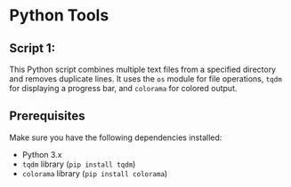 # Python Tools

## Script 1:

This Python script combines multiple text files from a specified directory and removes duplicate lines. It uses the `os` module for file operations, `tqdm` for displaying a progress bar, and `colorama` for colored output.

## Prerequisites

Make sure you have the following dependencies installed:

- Python 3.x
- `tqdm` library (`pip install tqdm`)
- `colorama` library (`pip install colorama`)
